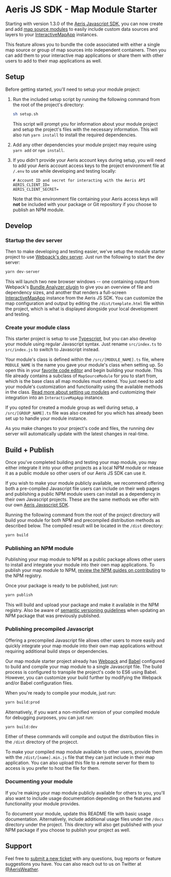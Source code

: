 Aeris JS SDK - Map Module Starter
===========================

Starting with version 1.3.0 of the [Aeris Javascript SDK](https://www.aerisweather.com/support/docs/toolkits/aeris-js-sdk/), you can now create and add [map source modules](https://www.aerisweather.com/support/docs/toolkits/aeris-js-sdk/map-modules/) to easily include custom data sources and layers to your [InteractiveMapApp](https://www.aerisweather.com/support/docs/toolkits/aeris-js-sdk/interactive-map-app/) instances. 

This feature allows you to bundle the code associated with either a single map source or group of map sources into independent containers. Then you can add them to your interactive map applications or share them with other users to add to their map applications as well.

## Setup

Before getting started, you'll need to setup your module project: 

1. Run the included setup script by running the following command from the root of the project's directory:

	```bash
	sh setup.sh
	```
	
	This script will prompt you for information about your module project and setup the project's files with the necessary information. This will also run `yarn install` to install the required dependencies.

1. Add any other dependencies your module project may require using `yarn add` or `npm install`.
1. If you didn't provide your Aeris account keys during setup, you will need to add your Aeris account access keys to the project environment file at `/.env` to use while developing and testing locally:

	```
	# Account ID and secret for interacting with the Aeris API
   AERIS_CLIENT_ID=
   AERIS_CLIENT_SECRET=
	```
	
	Note that this environment file containing your Aeris access keys will **not** be included with your package or Git repository if you choose to publish an NPM module.

## Develop

### Startup the dev server

Then to make developing and testing easier, we've setup the module starter project to use [Webpack's dev server](https://webpack.js.org/configuration/dev-server/). Just run the following to start the dev server:

```bash
yarn dev-server
```
	
This will launch two new browser windows -- one containing output from Webpack's [Bundle Analyzer plugin](https://github.com/webpack-contrib/webpack-bundle-analyzer) to give you an overview of file and dependency sizes, and another that renders a full-screen [InteractiveMapApp](https://www.aerisweather.com/support/docs/toolkits/aeris-js-sdk/) instance from the Aeris JS SDK. You can customize the map configuration and output by editing the `/dist/template.html` file within the project, which is what is displayed alongside your local development and testing.

### Create your module class

This starter project is setup to use [Typescript](http://typescriptlang.org), but you can also develop your module using regular Javascript syntax. Just rename `src/index.ts` to `src/index.js` to switch to Javascript instead.

Your module's class is defined within the `/src/[MODULE_NAME].ts` file, where `MODULE_NAME` is the name you gave your module's class when setting up. So open this in your [favorite code editor](https://code.visualstudio.com) and begin building your module. This file already contains a subclass of `MapSourceModule` for you to start from, which is the base class all map modules must extend. You just need to add your module's customization and functionality using the available methods in the class. [Read more about setting up modules]() and customizing their integration into an `InteractiveMapApp` instance.

If you opted for created a module group as well during setup, a `/src/[GROUP_NAME].ts` file was also created for you which has already been set up to handle your module instance.

As you make changes to your project's code and files, the running dev server will automatically update with the latest changes in real-time.

## Build + Publish

Once you've completed building and testing your map module, you may either integrate it into your other projects as a local NPM module or release it as a public module so other users of our Aeris JS SDK can use it. 

If you wish to make your module publicly available, we recommend offering both a pre-compiled Javascript file users can include on their web pages and publishing a public NPM module users can install as a dependency in their own Javascript projects. These are the same methods we offer with our own [Aeris Javascript SDK](https://www.aerisweather.com/support/docs/toolkits/aeris-js-sdk/getting-started/#script-usage-vs-npm-module).

Running the following command from the root of the project directory will build your module for both NPM and precompiled distribution methods as described below. The compiled result will be located in the `/dist` directory:

```bash
yarn build
```

### Publishing an NPM module

Publishing your map module to NPM as a public package allows other users to install and integrate your module into their own map applications. To publish your map module to NPM, [review the NPM guides on contributing](https://docs.npmjs.com/packages-and-modules/contributing-packages-to-the-registry) to the NPM registry.

Once your package is ready to be published, just run:

```bash
yarn publish
```
	
This will build and upload your package and make it available in the NPM registry. Also be aware of [semantic versioning guidelines](https://docs.npmjs.com/about-semantic-versioning) when updating an NPM package that was previously published.

### Publishing precompiled Javascript

Offering a precompiled Javascript file allows other users to more easily and quickly integrate your map module into their own map applications without requiring additional build steps or dependencies.

Our map module starter project already has [Webpack](http://webpack.js.org) and [Babel](http://babeljs.io) configured to build and compile your map module to a single Javascript file. The build process is configured to transpile the project's code to ES6 using Babel. However, you can customize your build further by modifying the Webpack and/or Babel configuration files.

When you're ready to compile your module, just run:

```bash
yarn build:prod
```

Alternatively, if you want a non-minified version of your compiled module for debugging purposes, you can just run:

```bash
yarn build:dev
```
	
Either of these commands will compile and output the distribution files in the `/dist` directory of the projecct.

To make your compiled map module available to other users, provide them with the `/dist/[name].min.js` file that they can just include in their map application. You can also upload this file to a remote server for them to access is you prefer to host the file for them.

### Documenting your module

If you're making your map module publicly available for others to you, you'll also want to include usage documentation depending on the features and functionality your module provides. 

To document your module, update this README file with basic usage documentation. Alternatively, include additional usage files under the `/docs` directory under the project. This directory will also get published with your NPM package if you choose to publish your project as well.

## Support

Feel free to [submit a new ticket](http://helpdesk.aerisweather.com/) with any questions, bug reports or feature suggestions you have. You can also reach out to us on Twitter at [@AerisWeather](https://twitter.com/AerisWeather).
